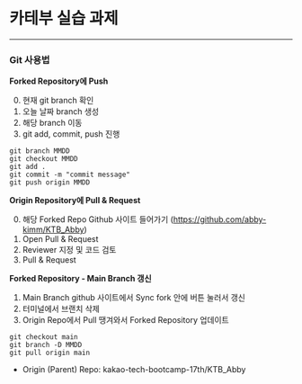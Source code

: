 # 카테부 실습 과제  
---

### Git 사용법
<b>Forked Repository에 Push</b>

0. 현재 git branch 확인
1. 오늘 날짜 branch 생성
2. 해당 branch 이동
3. git add, commit, push 진행
```
git branch MMDD
git checkout MMDD
git add .
git commit -m "commit message"
git push origin MMDD
```

<b>Origin Repository에 Pull & Request</b>

0. 해당 Forked Repo Github 사이트 들어가기
(https://github.com/abby-kimm/KTB_Abby) 
1. Open Pull & Request
2. Reviewer 지정 및 코드 검토
3. Pull & Request

<b>Forked Repository - Main Branch 갱신</b>
1. Main Branch github 사이트에서 Sync fork 안에 버튼 눌러서 갱신
2. 터미널에서 브랜치 삭제
3. Origin Repo에서 Pull 땡겨와서 Forked Repository 업데이트
```
git checkout main
git branch -D MMDD
git pull origin main
```

* Origin (Parent) Repo: kakao-tech-bootcamp-17th/KTB_Abby